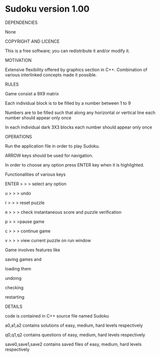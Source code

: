Sudoku version 1.00
===================

DEPENDENCIES


 None


COPYRIGHT AND LICENCE


This is a free software; you can redistribute it and/or modify it.


MOTIVATION


Extensive flexibility offered by graphics section in C++. Combination of various interlinked concepts made it possible.

RULES


Game consist a 9X9 matrix


Each individual block is to be filled by a number between 1 to 9

Numbers are to be filled such that along any horizontal or vertical line each number should appear only once

In each individual dark 3X3 blocks each number should appear only once


OPERATIONS 

Run the application file in order to play Sudoku.

ARROW keys should be used for navigation.

In order to choose any option press ENTER key when it is highlighted. 

Functionalities of various keys

ENTER > > > select any option

u      > > > undo

r       > > > reset puzzle

e      > >  > check instantaneous score and puzzle verification

p      >  >  >pause game

c      >  >  > continue game

v     >  >  > view current puzzle on run window

Game involves features like 

saving games and 

loading them

undoing

checking

restarting


DETAILS

code is contained in C++ source file named Sudoku

a0,a1,a2 contains solutions of easy, medium, hard levels respectively

q0,q1,q2 contains questions of easy, medium, hard levels respectively

save0,save1,save2 contains saved files of easy, medium, hard levels respectively
